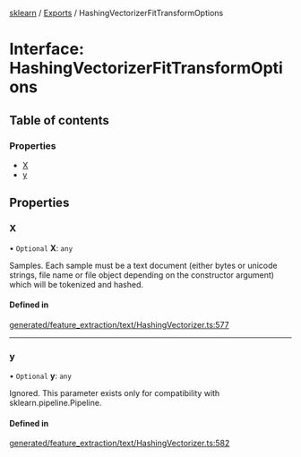 [sklearn](../readme.md) / [Exports](../modules.md) / HashingVectorizerFitTransformOptions

# Interface: HashingVectorizerFitTransformOptions

## Table of contents

### Properties

- [X](HashingVectorizerFitTransformOptions.md#x)
- [y](HashingVectorizerFitTransformOptions.md#y)

## Properties

### X

• `Optional` **X**: `any`

Samples. Each sample must be a text document (either bytes or unicode strings, file name or file object depending on the constructor argument) which will be tokenized and hashed.

#### Defined in

[generated/feature_extraction/text/HashingVectorizer.ts:577](https://github.com/transitive-bullshit/scikit-learn-ts/blob/367336a/packages/sklearn/src/generated/feature_extraction/text/HashingVectorizer.ts#L577)

___

### y

• `Optional` **y**: `any`

Ignored. This parameter exists only for compatibility with sklearn.pipeline.Pipeline.

#### Defined in

[generated/feature_extraction/text/HashingVectorizer.ts:582](https://github.com/transitive-bullshit/scikit-learn-ts/blob/367336a/packages/sklearn/src/generated/feature_extraction/text/HashingVectorizer.ts#L582)
